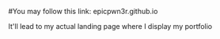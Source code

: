 #You may follow this link: epicpwn3r.github.io

It'll lead to my actual landing page where I display my portfolio

